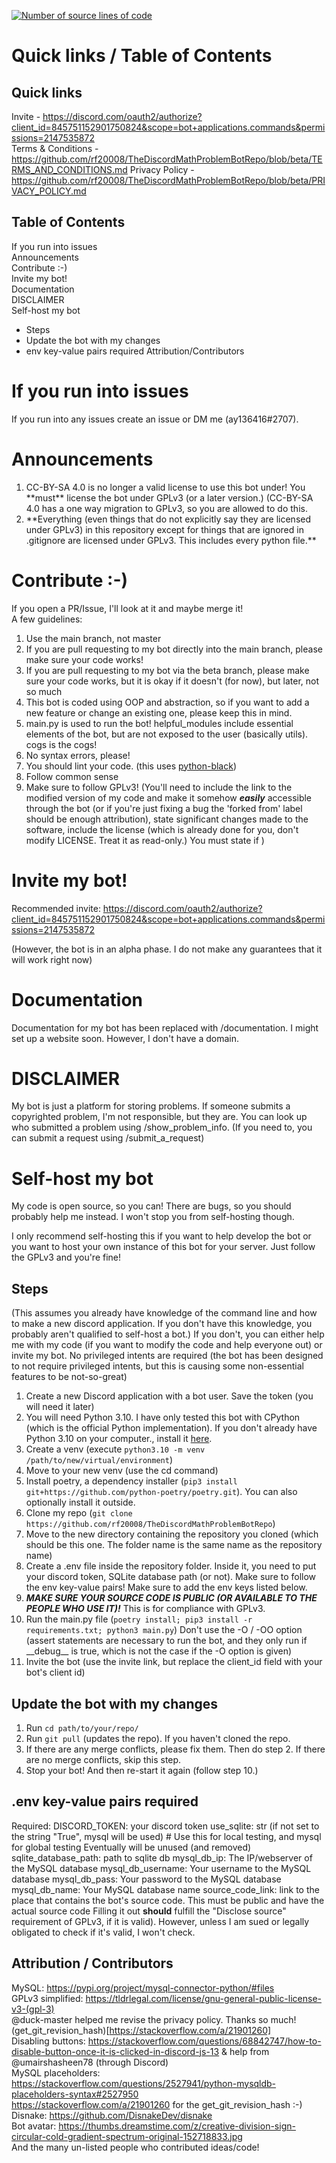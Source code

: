 [![Number of source lines of code](https://img.shields.io/tokei/lines/github/rf20008/TheDiscordMathProblemBotRepo)](https://img.shields.io)
<!---TODO: rewrite--->

# Quick links / Table of Contents

## Quick links
Invite - https://discord.com/oauth2/authorize?client_id=845751152901750824&scope=bot+applications.commands&permissions=2147535872 <br>
Terms & Conditions - https://github.com/rf20008/TheDiscordMathProblemBotRepo/blob/beta/TERMS_AND_CONDITIONS.md
Privacy Policy - https://github.com/rf20008/TheDiscordMathProblemBotRepo/blob/beta/PRIVACY_POLICY.md

## Table of Contents
<!----- todo: use links----->
If you run into issues <br>
Announcements <br>
Contribute :-) <br>
Invite my bot! <br>
Documentation <br>
DISCLAIMER <br>
Self-host my bot <br>
 * Steps <br>
 * Update the bot with my changes <br>
 * env key-value pairs required
Attribution/Contributors

# If you run into issues
If you run into any issues create an issue or DM me (ay136416#2707). 

# Announcements

<ol>
<li> CC-BY-SA 4.0 is no longer a valid license to use this bot under! You **must** license the bot under GPLv3 (or a later version.)
(CC-BY-SA 4.0 has a one way migration to GPLv3, so you are allowed to do this. </li>
<li> **Everything (even things that do not explicitly say they are licensed under GPLv3) in this repository except for things that are ignored in .gitignore are licensed under GPLv3. This includes every python file.** </li>
</ol>



# Contribute :-)

If you open a PR/Issue, I'll look at it and maybe merge it! <br>
A few guidelines:
1) Use the main branch, not master <br>
2) If you are pull requesting to my bot directly into the main branch, please make sure your code works! <br>
3) If you are pull requesting to my bot via the beta branch, please make sure your code works, but it is okay if it doesn't (for now), but later, not so much <br>
4) This bot is coded using OOP and abstraction, so if you want to add a new feature or change an existing one, please keep this in mind. <br>
5) main.py is used to run the bot! helpful_modules include essential elements of the bot, but are not exposed to the user (basically utils). cogs is the cogs!<br>
6) No syntax errors, please! <br>
7) You should lint your code. (this uses [python-black](https://pypi.org/project/black/)) <br>
8) Follow common sense <br>
9) Make sure to follow GPLv3! (You'll need to include the link to the modified version of my code and make it somehow __***easily***__ accessible through the bot (or if you're just fixing a bug the 'forked from' label should be enough attribution), state significant changes made to the software, include the license (which is already done for you, don't modify LICENSE. Treat it as read-only.) You must state if )
# Invite my bot!

Recommended invite: https://discord.com/oauth2/authorize?client_id=845751152901750824&scope=bot+applications.commands&permissions=2147535872

(However, the bot is in an alpha phase. I do not make any guarantees that it will work right now)

# Documentation

Documentation for my bot has been replaced with /documentation. I might set up a website soon. However, I don't have a domain.

# DISCLAIMER

My bot is just a platform for storing problems. If someone submits a copyrighted problem, I'm not responsible, but they are. You can look up who submitted a problem using /show_problem_info.
(If you need to, you can submit a request using /submit_a_request)


# Self-host my bot
My code is open source, so you can! There are bugs, so you should probably help me instead. I won't stop you from self-hosting though.

I only recommend self-hosting this if you want to help develop the bot or you want to host your own instance of this bot for your server.
Just follow the GPLv3 and you're fine!
## Steps
(This assumes you already have knowledge of the command line and how to make a new discord application. If you don't have this knowledge, you probably aren't qualified to self-host a bot.)
If you don't, you can either help me with my code (if you want to modify the code and help everyone out) or invite my bot.
No privileged intents are required (the bot has been designed to not require privileged intents, but this is causing some non-essential features to be not-so-great)
1. Create a new Discord application with a bot user. Save the token (you will need it later)
2. You will need Python 3.10. I have only tested this bot with CPython (which is the official Python implementation). If you don't already have Python 3.10 on your computer., install it [here](https://www.python.org/downloads/release/python-3101/).
3. Create a venv (execute ``python3.10 -m venv /path/to/new/virtual/environment``)
4. Move to your new venv (use the cd command)
5. Install poetry, a dependency installer (``pip3 install git+https://github.com/python-poetry/poetry.git``). You can also optionally install it outside.
6. Clone my repo (``git clone https://github.com/rf20008/TheDiscordMathProblemBotRepo``)
7. Move to the new directory containing the repository you cloned (which should be this one. The folder name is the same name as the repository name)
8. Create a .env file inside the repository folder. Inside it, you need to put your discord token, SQLite database path (or not). Make sure to follow the env key-value pairs! 
Make sure to add the env keys listed below.
9. __***MAKE SURE YOUR SOURCE CODE IS PUBLIC (OR AVAILABLE TO THE PEOPLE WHO USE IT)!***__ This is for compliance with GPLv3.
10. Run the main.py file (```poetry install; pip3 install -r requirements.txt; python3 main.py```) Don't use the -O / -OO option (assert statements are necessary to run the bot, and they only run if \_\_debug\_\_ is true, which is not the case if the -O option is given)
11. Invite the bot  (use the invite link, but replace the client_id field with your bot's client id)
## Update the bot with my changes

1. Run ``cd path/to/your/repo/``
2. Run ``git pull`` (updates the repo). If you haven't cloned the repo.
3. If there are any merge conflicts, please fix them. Then do step 2. If there are no merge conflicts, skip this step.
4. Stop your bot! And then re-start it again (follow step 10.)


## .env key-value pairs required

Required:
DISCORD_TOKEN: your discord token
use_sqlite: str (if not set to the string "True", mysql will be used) # Use this for local testing, and mysql for global testing
Eventually will be unused (and removed)
sqlite_database_path: path to sqlite db
mysql_db_ip: The IP/webserver of the MySQL database
mysql_db_username: Your username to the MySQL database
mysql_db_pass: Your password to the MySQL database
mysql_db_name: Your MySQL database name
source_code_link: link to the place that contains the bot's source code. This must be public and have the actual source code 
 Filling it out __should__ fulfill the "Disclose source" requirement of GPLv3, if it is valid). However, unless I am sued or legally obligated to check if it's valid, I won't check.


## Attribution / Contributors

MySQL: https://pypi.org/project/mysql-connector-python/#files <br>
GPLv3 simplified: https://tldrlegal.com/license/gnu-general-public-license-v3-(gpl-3) <br>
@duck-master helped me revise the privacy policy. Thanks so much! <br>
(get_git_revision_hash)[https://stackoverflow.com/a/21901260] <br>
Disabling buttons: https://stackoverflow.com/questions/68842747/how-to-disable-button-once-it-is-clicked-in-discord-js-13 & help from @umairshasheen78 (through Discord) <br>
MySQL placeholders: https://stackoverflow.com/questions/2527941/python-mysqldb-placeholders-syntax#2527950 <br>
https://stackoverflow.com/a/21901260 for the get_git_revision_hash :-) <br>
Disnake: https://github.com/DisnakeDev/disnake <br>
Bot avatar: https://thumbs.dreamstime.com/z/creative-division-sign-circular-cold-gradient-spectrum-original-152718833.jpg <br>
And the many un-listed people who contributed ideas/code! <br>
